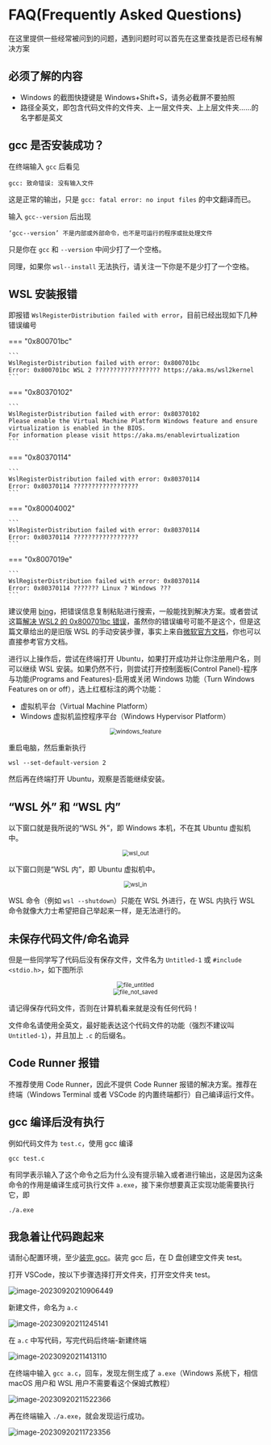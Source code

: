# FAQ(Frequently Asked Questions)

在这里提供一些经常被问到的问题，遇到问题时可以首先在这里查找是否已经有解决方案

## 必须了解的内容

- Windows 的截图快捷键是 Windows+Shift+S，请务必截屏不要拍照
- 路径全英文，即包含代码文件的文件夹、上一层文件夹、上上层文件夹……的名字都是英文

## gcc 是否安装成功？

在终端输入 `gcc` 后看见
```
gcc: 致命错误: 没有输入文件
```

这是正常的输出，只是 `gcc: fatal error: no input files` 的中文翻译而已。 

输入 `gcc--version` 后出现
```
‘gcc--version’ 不是内部或外部命令，也不是可运行的程序或批处理文件
```

只是你在 `gcc` 和 `--version` 中间少打了一个空格。

同理，如果你 `wsl--install` 无法执行，请关注一下你是不是少打了一个空格。

## WSL 安装报错

即报错 `WslRegisterDistribution failed with error`，目前已经出现如下几种错误编号

=== "0x800701bc"

    ```
    WslRegisterDistribution failed with error: 0x800701bc
    Error: 0x800701bc WSL 2 ?????????????????? https://aka.ms/wsl2kernel
    ```

=== "0x80370102"

    ```
    WslRegisterDistribution failed with error: 0x80370102
    Please enable the Virtual Machine Platform Windows feature and ensure virtualization is enabled in the BIOS.
    For information please visit https://aka.ms/enablevirtualization
    ```

=== "0x80370114"

    ```
    WslRegisterDistribution failed with error: 0x80370114
    Error: 0x80370114 ??????????????????
    ```

=== "0x80004002"

    ```
    WslRegisterDistribution failed with error: 0x80370114
    Error: 0x80370114 ??????????????????
    ```

=== "0x8007019e"

    ```
    WslRegisterDistribution failed with error: 0x80370114
    Error: 0x80370114 ??????? Linux ? Windows ???
    ```

建议使用 [bing](https://cn.bing.com)，把错误信息复制粘贴进行搜索，一般能找到解决方案。或者尝试这篇[解决 WSL2 的 0x800701bc 错误](https://zhuanlan.zhihu.com/p/599286889)，虽然你的错误编号可能不是这个，但是这篇文章给出的是旧版 WSL 的手动安装步骤，事实上来自[微软官方文档](https://learn.microsoft.com/zh-cn/windows/wsl/install-manual)，你也可以直接参考官方文档。

进行以上操作后，尝试在终端打开 Ubuntu，如果打开成功并让你注册用户名，则可以继续 WSL 安装。如果仍然不行，则尝试打开控制面板(Control Panel)-程序与功能(Programs and Features)-启用或关闭 Windows 功能（Turn Windows Features on or off），选上红框标注的两个功能：

- 虚拟机平台（Virtual Machine Platform）
- Windows 虚拟机监控程序平台（Windows Hypervisor Platform）

<div style="text-align:center;">
    <img src="../graph/windows_feature.png" alt="windows_feature" style="margin: 0 auto; zoom: 80%;"/>
</div>

重启电脑，然后重新执行
```
wsl --set-default-version 2
```

然后再在终端打开 Ubuntu，观察是否能继续安装。

## “WSL 外” 和 “WSL 内”

以下窗口就是我所说的“WSL 外”，即 Windows 本机，不在其 Ubuntu 虚拟机中。

<div style="text-align:center;">
    <img src="../graph/wsl_out.png" alt="wsl_out" style="margin: 0 auto; zoom: 80%;"/>
</div>

以下窗口则是“WSL 内”，即 Ubuntu 虚拟机中。

<div style="text-align:center;">
    <img src="../graph/wsl_in.png" alt="wsl_in" style="margin: 0 auto; zoom: 80%;"/>
</div>

WSL 命令（例如 `wsl --shutdown`）只能在 WSL 外进行，在 WSL 内执行 WSL 命令就像大力士希望把自己举起来一样，是无法进行的。

## 未保存代码文件/命名诡异

但是一些同学写了代码后没有保存文件，文件名为 `Untitled-1` 或 `#include <stdio.h>`，如下图所示

<div style="text-align:center;">
    <img src="../graph/file_untitled.png" alt="file_untitled" style="margin: 0 auto; zoom: 80%;"/>
</div>

<div style="text-align:center;">
    <img src="../graph/file_not_saved.png" alt="file_not_saved" style="margin: 0 auto; zoom: 80%;"/>
</div>

请记得保存代码文件，否则在计算机看来就是没有任何代码！

文件命名请使用全英文，最好能表达这个代码文件的功能（强烈不建议叫 `Untitled-1`），并且加上 `.c` 的后缀名。

## Code Runner 报错

不推荐使用 Code Runner，因此不提供 Code Runner 报错的解决方案。推荐在终端（Windows Terminal 或者 VSCode 的内置终端都行）自己编译运行文件。

## gcc 编译后没有执行

例如代码文件为 `test.c`，使用 gcc 编译
```
gcc test.c
```

有同学表示输入了这个命令之后为什么没有提示输入或者进行输出，这是因为这条命令的作用是编译生成可执行文件 `a.exe`，接下来你想要真正实现功能需要执行它，即
```
./a.exe
```

## 我急着让代码跑起来

请耐心配置环境，至少[装完 gcc](../env/C_compiler/)。装完 gcc 后，在 D 盘创建空文件夹 test。

打开 VSCode，按以下步骤选择打开文件夹，打开空文件夹 test。

![image-20230920210906449](graph/image-20230920210906449.png)

新建文件，命名为 `a.c`

![image-20230920211245141](graph/image-20230920211245141.png)

在 `a.c` 中写代码，写完代码后终端-新建终端

![image-20230920211413110](graph/image-20230920211413110.png)

在终端中输入 `gcc a.c`，回车，发现左侧生成了 `a.exe`（Windows 系统下，相信 macOS 用户和 WSL 用户不需要看这个保姆式教程）

![image-20230920211522366](graph/image-20230920211522366.png)

再在终端输入 `./a.exe`，就会发现运行成功。

![image-20230920211723356](graph/image-20230920211723356.png)